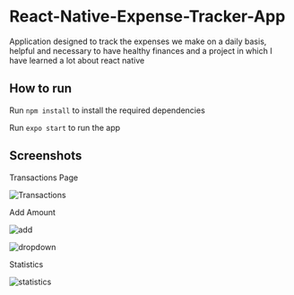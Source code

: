# React-Native-Expense-Tracker-App

Application designed to track the expenses we make on a daily basis, helpful and necessary to have healthy finances and a project in which I have learned a lot about react native


## How to run
Run `npm install` to install the required dependencies

Run `expo start` to run the app


## Screenshots
Transactions Page

![Transactions](assets/screenshots/Transactions.jpeg)

Add Amount

![add](assets/screenshots/AddAmount.jpeg)

![dropdown](assets/screenshots/dropdown.jpeg)

Statistics

![statistics](assets/screenshots/statistics.jpeg)
